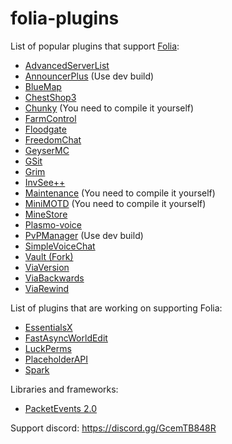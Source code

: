 # folia-plugins

List of popular plugins that support [Folia](https://github.com/PaperMC/Folia):
- [AdvancedServerList](https://github.com/Andre601/AdvancedServerList)
- [AnnouncerPlus](https://github.com/jpenilla/AnnouncerPlus) (Use dev build)
- [BlueMap](https://github.com/BlueMap-Minecraft/BlueMap)
- [ChestShop3](https://github.com/ChestShop-authors/ChestShop-3)
- [Chunky](https://github.com/pop4959/Chunky) (You need to compile it yourself)
- [FarmControl](https://github.com/froobynooby/FarmControl)
- [Floodgate](https://github.com/GeyserMC/Floodgate)
- [FreedomChat](https://github.com/e-im/FreedomChat)
- [GeyserMC](https://github.com/GeyserMC/Geyser)
- [GSit](https://github.com/Gecolay/GSit)
- [Grim](https://github.com/GrimAnticheat/Grim)
- [InvSee++](https://github.com/Jannyboy11/InvSee-plus-plus)
- [Maintenance](https://github.com/kennytv/Maintenance) (You need to compile it yourself)
- [MiniMOTD](https://github.com/jpenilla/MiniMOTD) (You need to compile it yourself)
- [MineStore](https://js.chrommob.fun/job/MineStore/)
- [Plasmo-voice](https://github.com/plasmoapp/plasmo-voice)
- [PvPManager](https://github.com/ChanceSD/PvPManager) (Use dev build)
- [SimpleVoiceChat](https://github.com/henkelmax/simple-voice-chat)
- [Vault (Fork)](https://github.com/Geolykt/Vault)
- [ViaVersion](https://github.com/ViaVersion/ViaVersion)
- [ViaBackwards](https://github.com/ViaVersion/ViaBackwards)
- [ViaRewind](https://github.com/ViaVersion/ViaRewind)

List of plugins that are working on supporting Folia:
- [EssentialsX](https://github.com/EssentialsX/Essentials/tree/refactor/folia)
- [FastAsyncWorldEdit](https://github.com/IntellectualSites/FastAsyncWorldEdit/pull/2171)
- [LuckPerms](https://github.com/LuckPerms/LuckPerms/tree/feat/folia)
- [PlaceholderAPI](https://github.com/PlaceholderAPI/PlaceholderAPI/tree/feature/folia-support)
- [Spark](https://github.com/lucko/spark/tree/feat/folia)


Libraries and frameworks:
- [PacketEvents 2.0](https://github.com/retrooper/packetevents/tree/2.0)

Support discord: https://discord.gg/GcemTB848R
